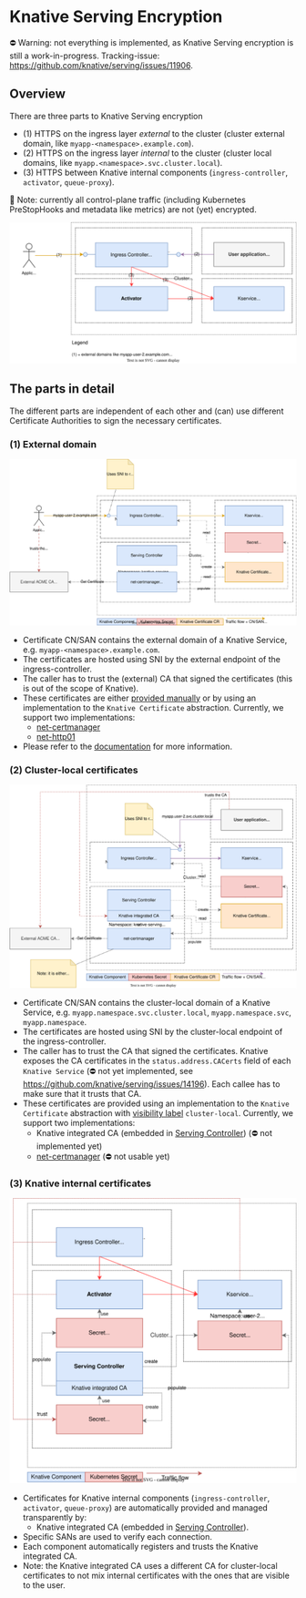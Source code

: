 # Knative Serving Encryption

⛔️ Warning: not everything is implemented, as Knative Serving encryption is still a work-in-progress. Tracking-issue: https://github.com/knative/serving/issues/11906.

## Overview
There are three parts to Knative Serving encryption
* (1) HTTPS on the ingress layer _external_ to the cluster (cluster external domain, like `myapp-<namespace>.example.com`).
* (2) HTTPS on the ingress layer _internal_ to the cluster (cluster local domains, like `myapp.<namespace>.svc.cluster.local`).
* (3) HTTPS between Knative internal components (`ingress-controller`, `activator`, `queue-proxy`).

📝 Note: currently all control-plane traffic (including Kubernetes PreStopHooks and metadata like metrics) are not (yet) encrypted.

![Overview of Knative encryption](./encryption-overview.drawio.svg)

## The parts in detail
The different parts are independent of each other and (can) use different Certificate Authorities to sign the necessary certificates.

### (1) External domain

![External domain](./encryption-external-domain.drawio.svg)

* Certificate CN/SAN contains the external domain of a Knative Service, e.g. `myapp-<namespace>.example.com`.
* The certificates are hosted using SNI by the external endpoint of the ingress-controller.
* The caller has to trust the (external) CA that signed the certificates (this is out of the scope of Knative).
* These certificates are either [provided manually](https://knative.dev/docs/serving/using-a-tls-cert/) or by using an implementation to the `Knative Certificate` abstraction. Currently, we support two implementations:
  * [net-certmanager](https://github.com/knative-extensions/net-certmanager) 
  * [net-http01](https://github.com/knative-extensions/net-http01)
* Please refer to the [documentation](https://knative.dev/docs/serving/using-auto-tls/) for more information.


### (2) Cluster-local certificates

![Cluster local domain](./encryption-cluster-local-domain.drawio.svg)

* Certificate CN/SAN contains the cluster-local domain of a Knative Service, e.g. `myapp.namespace.svc.cluster.local`, `myapp.namespace.svc`, `myapp.namespace`.
* The certificates are hosted using SNI by the cluster-local endpoint of the ingress-controller.
* The caller has to trust the CA that signed the certificates. Knative exposes the CA certificates in the `status.address.CACerts` field of each `Knative Service` (⛔️ not yet implemented, see https://github.com/knative/serving/issues/14196). Each callee has to make sure that it trusts that CA.
* These certificates are provided using an implementation to the `Knative Certificate` abstraction with [visibility label](https://github.com/knative-extensions/net-certmanager/blob/main/pkg/reconciler/certificate/resources/cert_manager_certificate.go#L115) `cluster-local`. Currently, we support two implementations:
  * Knative integrated CA (embedded in [Serving Controller](TODO))  (⛔️ not implemented yet)
  * [net-certmanager](https://github.com/knative-extensions/net-certmanager) (⛔️ not usable yet)


### (3) Knative internal certificates

![Knative internal](./encryption-knative-internal.drawio.svg)

* Certificates for Knative internal components (`ingress-controller`, `activator`, `queue-proxy`) are automatically provided and managed transparently by:
  * Knative integrated CA (embedded in [Serving Controller](../../cmd/controller/main.go)).
* Specific SANs are used to verify each connection. 
* Each component automatically registers and trusts the Knative integrated CA.
* Note: the Knative integrated CA uses a different CA for cluster-local certificates to not mix internal certificates with the ones that are visible to the user.


